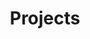 ---
title: Projects
description: Persoonlijk project portfolio.
image:
slug: projects
# Badge style
style:
    background: "#2a9d8f"
    color: "#fff"
type: categories
---